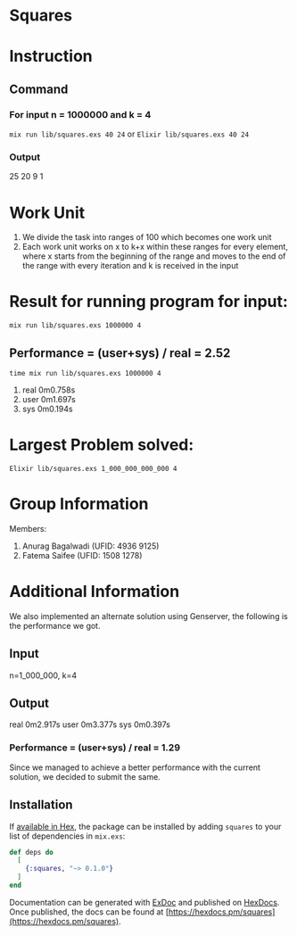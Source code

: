 # Squares

# Instruction
## Command 
### For input n = 1000000 and  k = 4
`mix run lib/squares.exs 40 24`
or
`Elixir lib/squares.exs 40 24`

### Output
25
20
9
1



# Work Unit
1. We divide the task into ranges of 100 which becomes one work unit
2. Each work unit works on x to k+x within these ranges for every element, where x starts from the beginning of the range and moves to the end of the range with every iteration and k is received in the input


# Result for running program for input:
`mix run lib/squares.exs 1000000 4`


## Performance = (user+sys) / real = 2.52
`time mix run lib/squares.exs 1000000 4`

1. real    0m0.758s
2. user    0m1.697s
3. sys     0m0.194s


# Largest Problem solved:
`Elixir lib/squares.exs 1_000_000_000_000 4`

# Group Information
Members:
1. Anurag Bagalwadi (UFID: 4936 9125)
2. Fatema Saifee (UFID: 1508 1278)

# Additional Information
We also implemented an alternate solution using Genserver, the following is the performance we got.

## Input 
n=1_000_000, k=4

## Output
real    0m2.917s
user    0m3.377s
sys     0m0.397s
### Performance = (user+sys) / real = 1.29

Since we managed to achieve a better performance with the current solution, we decided to submit the same.

## Installation

If [available in Hex](https://hex.pm/docs/publish), the package can be installed
by adding `squares` to your list of dependencies in `mix.exs`:

```elixir
def deps do
  [
    {:squares, "~> 0.1.0"}
  ]
end
```

Documentation can be generated with [ExDoc](https://github.com/elixir-lang/ex_doc)
and published on [HexDocs](https://hexdocs.pm). Once published, the docs can
be found at [https://hexdocs.pm/squares](https://hexdocs.pm/squares).

